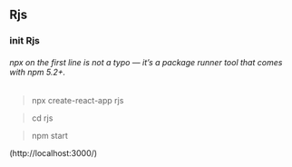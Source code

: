 ## Rjs

### init Rjs
###### npx on the first line is not a typo — it’s a package runner tool that comes with npm 5.2+.
> npx create-react-app rjs

> cd rjs

> npm start

(http://localhost:3000/)
